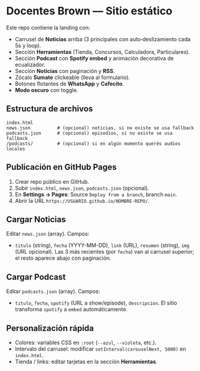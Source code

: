 # Docentes Brown — Sitio estático

Este repo contiene la landing con:
- Carrusel de **Noticias** arriba (3 principales con auto‑deslizamiento cada 5s y loop).
- Sección **Herramientas** (Tienda, Concursos, Calculadora, Particulares).
- Sección **Podcast** con **Spotify embed** y animación decorativa de ecualizador.
- Sección **Noticias** con paginación y **RSS**.
- Zócalo **Sumate** clickeable (lleva al formulario).
- Botones flotantes de **WhatsApp** y **Cafecito**.
- **Modo oscuro** con toggle.

## Estructura de archivos
```
index.html
news.json          # (opcional) noticias, si no existe se usa fallback
podcasts.json      # (opcional) episodios, si no existe se usa fallback
/podcasts/         # (opcional) si en algún momento querés audios locales
```

## Publicación en GitHub Pages
1. Crear repo público en GitHub.
2. Subir `index.html`, `news.json`, `podcasts.json` (opcional).
3. En **Settings → Pages**: Source `Deploy from a branch`, branch `main`.
4. Abrir la URL `https://USUARIO.github.io/NOMBRE-REPO/`.

## Cargar Noticias
Editar `news.json` (array). Campos:
- `titulo` (string), `fecha` (YYYY-MM-DD), `link` (URL), `resumen` (string), `img` (URL opcional).
Las 3 más recientes (por `fecha`) van al carrusel superior; el resto aparece abajo con paginación.

## Cargar Podcast
Editar `podcasts.json` (array). Campos:
- `titulo`, `fecha`, `spotify` (URL a show/episode), `descripcion`.
El sitio transforma `spotify` a `embed` automáticamente.

## Personalización rápida
- Colores: variables CSS en `:root` (`--azul`, `--violeta`, etc.).
- Intervalo del carrusel: modificar `setInterval(carouselNext, 5000)` en `index.html`.
- Tienda / links: editar tarjetas en la sección **Herramientas**.

